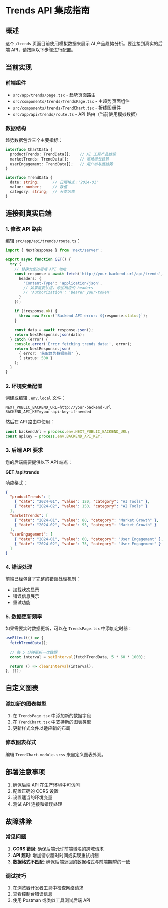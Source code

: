 # Trends API 集成指南

## 概述

这个 `/trends` 页面目前使用模拟数据来展示 AI 产品趋势分析。要连接到真实的后端 API，请按照以下步骤进行配置。

## 当前实现

### 前端组件
- `src/app/trends/page.tsx` - 趋势页面路由
- `src/components/trends/TrendsPage.tsx` - 主趋势页面组件
- `src/components/trends/TrendChart.tsx` - 折线图组件
- `src/app/api/trends/route.ts` - API 路由（当前使用模拟数据）

### 数据结构

趋势数据包含三个主要指标：

```typescript
interface ChartData {
  productTrends: TrendData[];    // AI 工具产品趋势
  marketTrends: TrendData[];     // 市场增长趋势
  userEngagement: TrendData[];   // 用户参与度趋势
}

interface TrendData {
  date: string;      // 日期格式：'2024-01'
  value: number;     // 数值
  category: string;  // 分类名称
}
```

## 连接到真实后端

### 1. 修改 API 路由

编辑 `src/app/api/trends/route.ts`：

```typescript
import { NextResponse } from 'next/server';

export async function GET() {
  try {
    // 替换为您的后端 API 地址
    const response = await fetch('http://your-backend-url/api/trends', {
      headers: {
        'Content-Type': 'application/json',
        // 如果需要认证，添加相应的 headers
        // 'Authorization': 'Bearer your-token'
      }
    });
    
    if (!response.ok) {
      throw new Error(`Backend API error: ${response.status}`);
    }
    
    const data = await response.json();
    return NextResponse.json(data);
  } catch (error) {
    console.error('Error fetching trends data:', error);
    return NextResponse.json(
      { error: '获取趋势数据失败' },
      { status: 500 }
    );
  }
}
```

### 2. 环境变量配置

创建或编辑 `.env.local` 文件：

```env
NEXT_PUBLIC_BACKEND_URL=http://your-backend-url
BACKEND_API_KEY=your-api-key-if-needed
```

然后在 API 路由中使用：

```typescript
const backendUrl = process.env.NEXT_PUBLIC_BACKEND_URL;
const apiKey = process.env.BACKEND_API_KEY;
```

### 3. 后端 API 要求

您的后端需要提供以下 API 端点：

**GET /api/trends**

响应格式：
```json
{
  "productTrends": [
    { "date": "2024-01", "value": 120, "category": "AI Tools" },
    { "date": "2024-02", "value": 150, "category": "AI Tools" }
  ],
  "marketTrends": [
    { "date": "2024-01", "value": 80, "category": "Market Growth" },
    { "date": "2024-02", "value": 95, "category": "Market Growth" }
  ],
  "userEngagement": [
    { "date": "2024-01", "value": 60, "category": "User Engagement" },
    { "date": "2024-02", "value": 75, "category": "User Engagement" }
  ]
}
```

### 4. 错误处理

前端已经包含了完整的错误处理机制：
- 加载状态显示
- 错误信息展示
- 重试功能

### 5. 数据更新频率

如果需要实时数据更新，可以在 `TrendsPage.tsx` 中添加定时器：

```typescript
useEffect(() => {
  fetchTrendData();
  
  // 每 5 分钟更新一次数据
  const interval = setInterval(fetchTrendData, 5 * 60 * 1000);
  
  return () => clearInterval(interval);
}, []);
```

## 自定义图表

### 添加新的图表类型

1. 在 `TrendsPage.tsx` 中添加新的数据字段
2. 在 `TrendChart.tsx` 中支持新的图表类型
3. 更新样式文件以适应新的布局

### 修改图表样式

编辑 `TrendChart.module.scss` 来自定义图表外观。

## 部署注意事项

1. 确保后端 API 在生产环境中可访问
2. 配置正确的 CORS 设置
3. 设置适当的环境变量
4. 测试 API 连接和错误处理

## 故障排除

### 常见问题

1. **CORS 错误**: 确保后端允许前端域名的跨域请求
2. **API 超时**: 增加请求超时时间或实现重试机制
3. **数据格式不匹配**: 确保后端返回的数据格式与前端期望的一致

### 调试技巧

1. 在浏览器开发者工具中检查网络请求
2. 查看控制台错误信息
3. 使用 Postman 或类似工具测试后端 API 